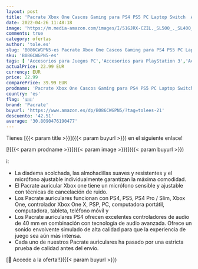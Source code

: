 ```yaml
---
layout: post
title: 'Pacrate Xbox One Cascos Gaming para PS4 PS5 PC Laptop Switch  Auriculares Gaming Estéreo Sonido  Cascos con Microfono con Luz LED  Cascos Gamer Jack de 3 5 mm con Cancelación de Ruido for Kids Adults'
date: 2022-04-26 11:48:18
image: 'https://m.media-amazon.com/images/I/51GJRX-CZIL._SL500_._SL400_.jpg'
comments: true
category: ofertas
author: 'tole.es'
slug: 'B086CWGPN5-es Pacrate Xbox One Cascos Gaming para PS4 PS5 PC Laptop...'
sku: 'B086CWGPN5-es'
tags: [ 'Accesorios para Juegos PC','Accesorios para PlayStation 3','Accesorios para PlayStation 4','Auriculares gaming con micrófono para PlayStation 4','Auriculares gaming para PC','Electrónica','Hardware y juegos para PlayStation 3','Hardware y juegos para PlayStation 4','Informática','Juegos y Accesorios para PC','Sistemas heredados','Sistemas heredados de PlayStation','Videojuegos','pacrate','ps4','ps5','xbox','🇪🇸', ]
actualPrice: 22.99 EUR
currency: EUR
price: 22.99
comparePrice: 39.99 EUR
prodname: 'Pacrate Xbox One Cascos Gaming para PS4 PS5 PC Laptop Switch  Auriculares Gaming Estéreo Sonido  Cascos con Microfono con Luz LED  Cascos Gamer Jack de 3 5 mm con Cancelación de Ruido for Kids Adults'
country: 'es'
flag: '🇪🇸'
brand: 'Pacrate'
buyurl: 'https://www.amazon.es/dp/B086CWGPN5/?tag=tolees-21'
descuento: '42.51'
average: '30.8090476190477'
---
```


Tienes [{{< param title >}}]({{< param buyurl >}}) en el siguiente enlace!

[![{{< param prodname >}}]({{< param image >}})]({{< param buyurl >}})

ℹ️:

- La diadema acolchada, las almohadillas suaves y resistentes y el micrófono ajustable individualmente garantizan la máxima comodidad.
- El Pacrate auricular Xbox one tiene un micrófono sensible y ajustable con técnicas de cancelación de ruido.
- Los Pacrate auriculares funcionan con PS4, PS5, PS4 Pro / Slim, Xbox One, controlador Xbox One X, PSP, PC, computadora portátil, computadora, tableta, teléfono móvil y
- Los Pacrate auriculares PS4 ofrecen excelentes controladores de audio de 40 mm en combinación con tecnología de audio avanzada. Ofrece un sonido envolvente simulado de alta calidad para que la experiencia de juego sea aún más intensa.
- Cada uno de nuestros Pacrate auriculares ha pasado por una estricta prueba de calidad antes del envío.

[🛒 Accede a la oferta!!]({{< param buyurl >}})
